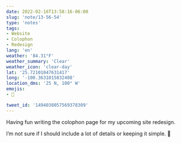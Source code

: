 ```yaml
---
date: 2022-02-16T13:58:16-06:00
slug: 'note/13-56-54'
type: 'notes'
tags:
- Website
- Colophon
- Redesign
lang: 'en'
weather: '84.31°F'
weather_summary: 'Clear'
weather_icon: 'clear-day'
lat: '25.72101047631417'
long: '-100.3631015832408'
location_dms: '25 N, 100° W'
emojis:
- 🤔

tweet_id: '1494038057569378309'
---
```

Having fun writing the colophon page for my upcoming site redesign. 

I’m not sure if I should include a lot of details or keeping it simple. 🤔